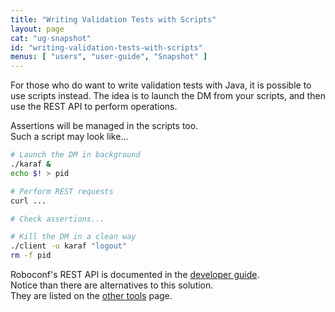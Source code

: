 ```yaml
---
title: "Writing Validation Tests with Scripts"
layout: page
cat: "ug-snapshot"
id: "writing-validation-tests-with-scripts"
menus: [ "users", "user-guide", "Snapshot" ]
---
```


For those who do want to write validation tests with Java, it is possible to
use scripts instead. The idea is to launch the DM from your scripts, and then
use the REST API to perform operations.

Assertions will be managed in the scripts too.  
Such a script may look like...

```bash
# Launch the DM in background
./karaf &
echo $! > pid

# Perform REST requests
curl ...

# Check assertions...

# Kill the DM in a clean way
./client -u karaf "logout"
rm -f pid
```

Roboconf's REST API is documented in the [developer guide](../developer-guide/developer-guide.html).  
Notice than there are alternatives to this solution.  
They are listed on the [other tools](other-tools.html) page.
